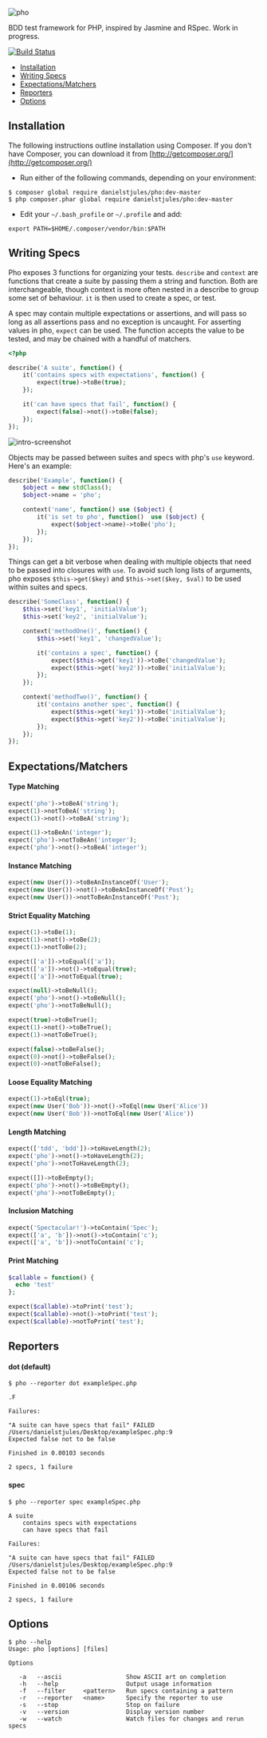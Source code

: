 ![pho](http://danielstjules.com/pho/logo.png)

BDD test framework for PHP, inspired by Jasmine and RSpec. Work in progress.

[![Build Status](https://travis-ci.org/danielstjules/pho.png)](https://travis-ci.org/danielstjules/pho)

 * [Installation](#installation)
 * [Writing Specs](#writing-specs)
 * [Expectations/Matchers](#expectationsmatchers)
 * [Reporters](#reporters)
 * [Options](#options)

## Installation

The following instructions outline installation using Composer. If you don't
have Composer, you can download it from [http://getcomposer.org/](http://getcomposer.org/)

 * Run either of the following commands, depending on your environment:

```
$ composer global require danielstjules/pho:dev-master
$ php composer.phar global require danielstjules/pho:dev-master
```

* Edit your `~/.bash_profile` or `~/.profile` and add:

```
export PATH=$HOME/.composer/vendor/bin:$PATH
```

## Writing Specs

Pho exposes 3 functions for organizing your tests. `describe` and `context` are
functions that create a suite by passing them a string and function. Both are
interchangeable, though context is more often nested in a describe to group
some set of behaviour. `it` is then used to create a spec, or test.

A spec may contain multiple expectations or assertions, and will pass so long
as all assertions pass and no exception is uncaught. For asserting values in pho,
`expect` can be used. The function accepts the value to be tested, and may be
chained with a handful of matchers.

``` php
<?php

describe('A suite', function() {
    it('contains specs with expectations', function() {
        expect(true)->toBe(true);
    });

    it('can have specs that fail', function() {
        expect(false)->not()->toBe(false);
    });
});
```

![intro-screenshot](http://danielstjules.com/pho/intro.png)

Objects may be passed between suites and specs with php's `use` keyword. Here's
an example:

``` php
describe('Example', function() {
    $object = new stdClass();
    $object->name = 'pho';

    context('name', function() use ($object) {
        it('is set to pho', function()  use ($object) {
            expect($object->name)->toBe('pho');
        });
    });
});
```

Things can get a bit verbose when dealing with multiple objects that need to be
passed into closures with `use`. To avoid such long lists of arguments, pho
exposes `$this->get($key)` and `$this->set($key, $val)` to be used within suites
and specs.

``` php
describe('SomeClass', function() {
    $this->set('key1', 'initialValue');
    $this->set('key2', 'initialValue');

    context('methodOne()', function() {
        $this->set('key1', 'changedValue');

        it('contains a spec', function() {
            expect($this->get('key1'))->toBe('changedValue');
            expect($this->get('key2'))->toBe('initialValue');
        });
    });

    context('methodTwo()', function() {
        it('contains another spec', function() {
            expect($this->get('key1'))->toBe('initialValue');
            expect($this->get('key2'))->toBe('initialValue');
        });
    });
});
```

## Expectations/Matchers

#### Type Matching

``` php
expect('pho')->toBeA('string');
expect(1)->notToBeA('string');
expect(1)->not()->toBeA('string');

expect(1)->toBeAn('integer');
expect('pho')->notToBeAn('integer');
expect('pho')->not()->toBeA('integer');
```

#### Instance Matching

``` php
expect(new User())->toBeAnInstanceOf('User');
expect(new User())->not()->toBeAnInstanceOf('Post');
expect(new User())->notToBeAnInstanceOf('Post');
```

#### Strict Equality Matching

``` php
expect(1)->toBe(1);
expect(1)->not()->toBe(2);
expect(1)->notToBe(2);

expect(['a'])->toEqual(['a']);
expect(['a'])->not()->toEqual(true);
expect(['a'])->notToEqual(true);

expect(null)->toBeNull();
expect('pho')->not()->toBeNull();
expect('pho')->notToBeNull();

expect(true)->toBeTrue();
expect(1)->not()->toBeTrue();
expect(1)->notToBeTrue();

expect(false)->toBeFalse();
expect(0)->not()->toBeFalse();
expect(0)->notToBeFalse();
```

#### Loose Equality Matching

``` php
expect(1)->toEql(true);
expect(new User('Bob'))->not()->ToEql(new User('Alice'))
expect(new User('Bob'))->notToEql(new User('Alice'))
```

#### Length Matching

``` php
expect(['tdd', 'bdd'])->toHaveLength(2);
expect('pho')->not()->toHaveLength(2);
expect('pho')->notToHaveLength(2);

expect([])->toBeEmpty();
expect('pho')->not()->toBeEmpty();
expect('pho')->notToBeEmpty();
```

#### Inclusion Matching

``` php
expect('Spectacular!')->toContain('Spec');
expect(['a', 'b'])->not()->toContain('c');
expect(['a', 'b'])->notToContain('c');
```

#### Print Matching

``` php
$callable = function() {
  echo 'test'
};

expect($callable)->toPrint('test');
expect($callable)->not()->toPrint('test');
expect($callable)->notToPrint('test');
```

## Reporters

#### dot (default)

```
$ pho --reporter dot exampleSpec.php

.F

Failures:

"A suite can have specs that fail" FAILED
/Users/danielstjules/Desktop/exampleSpec.php:9
Expected false not to be false

Finished in 0.00103 seconds

2 specs, 1 failure
```

#### spec

```
$ pho --reporter spec exampleSpec.php

A suite
    contains specs with expectations
    can have specs that fail

Failures:

"A suite can have specs that fail" FAILED
/Users/danielstjules/Desktop/exampleSpec.php:9
Expected false not to be false

Finished in 0.00106 seconds

2 specs, 1 failure
```

## Options

```
$ pho --help
Usage: pho [options] [files]

Options

   -a   --ascii                  Show ASCII art on completion
   -h   --help                   Output usage information
   -f   --filter     <pattern>   Run specs containing a pattern
   -r   --reporter   <name>      Specify the reporter to use
   -s   --stop                   Stop on failure
   -v   --version                Display version number
   -w   --watch                  Watch files for changes and rerun specs
```
